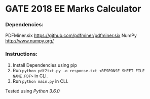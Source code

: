 # GATE 2018 EE Marks Calculator

### Dependencies:
  PDFMiner.six https://github.com/pdfminer/pdfminer.six
  NumPy http://www.numpy.org/

### Instructions:
  1. Install Dependencies using pip
  2. Run ```python pdf2txt.py -o response.txt <RESPONSE SHEET FILE NAME.PDF>``` in CLI.
  3. Run ```python main.py``` in CLI.

Tested using *Python 3.6.0*
